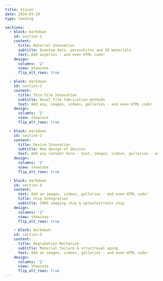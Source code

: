 ```yaml
---
title: Vision
date: 2024-03-29
type: landing

sections:
  - block: markdown
    id: section-1
    content:
      title: Material Innovation
      subtitle: Quantum dots, perovskites and 2D materials.
      text: Add anyeries - and even HTML code!
    design:
      columns: '2'
      view: showcase
      flip_alt_rows: true

  - block: markdown
    id: section-2
    content:
      title: Thin-film Innovation
      subtitle: Novel film fabrication methods
      text: Add any, images, videos, galleries - and even HTML code!
    design:
      columns: '2'
      view: showcase
      flip_alt_rows: true

  - block: markdown
    id: section-3
    content:
      title: Device Innovation
      subtitle: New design of devices
      text: Add any content here - text, images, videos, galleries - and even HTML code!
    design:
      columns: '2'
      view: showcase
      flip_alt_rows: true

  - block: markdown
    id: section-4
    content:
      text: Add an images, videos, galleries - and even HTML code!
      title: Chip Integration
      subtitle: CMOS imaging chip & optoelectronic chip
    design:
      columns: '2'
      view: showcase
      flip_alt_rows: true

    - block: markdown
    id: section-5
    content:
      title: Degradation Mechanism
      subtitle: Material failure & structreual aging
      text: Add an images, videos, galleries - and even HTML code!
    design:
      columns: '2'
      view: showcase
      flip_alt_rows: true
---
```

